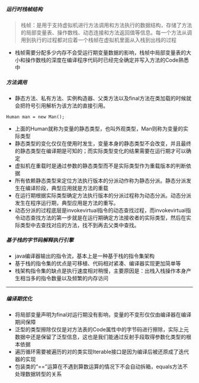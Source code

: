 ##### 运行时栈帧结构
> 栈帧：是用于支持虚拟机进行方法调用和方法执行的数据结构，存储了方法的局部变量表、操作数栈、动态连接和方法返回值等信息。每一个方法从调用到执行的过程都对应着一个栈帧在虚拟机里面从入栈到出栈的过程

- 栈帧需要分配多少内存不会受运行期变量数据的影响，栈帧中局部变量表的大小和操作数栈的深度在编译程序代码时已经完全确定并写入方法的Code熟悉中
##### 方法调用
- 静态方法、私有方法、实例构造器、父类方法以及final方法在类加载的时候就会把符号引用解析为该方法的直接引用。
```
Human man = new Man();
```
- 上面的Human就称为变量的静态类型，也叫外观类型，Man则称为变量的实际类型
- 静态类型的变化仅仅在使用时发生，变量本身的静态类型不会改变，并且最终的静态类型在编译期是可知的；而实际类型变化的结果需要在运行期才可以确定
- 虚拟机在重载时是通过参数的静态类型而不是实际类型作为重载版本的判断依据
- 所有依赖静态类型来定位方法执行版本的分派动作称为静态分派。静态分派发生在编译阶段，典型应用就是方法的重载
- 在运行期根据实际类型确定方法执行版本的分派过程称为动态分派。动态分派发生在程序运行期，典型应用是方法的重写。
- 动态分派的过程底层是invokevirtual指令的动态查找过程，而invokevirtual指令动态查找方法的第一步就是在运行期确定方法接收者的实际类型，然后在实际类型中去查找对应的方法，找不到再去父类中查找。

##### 基于栈的字节码解释执行引擎
- java编译器输出的指令流，基本上是一种基于栈的指令集架构
- 基于栈的指令集的优点是可移植、代码相对紧凑、编译器实现更加简单等
- 栈架构指令集的缺点是执行速度相对稍慢，主要原因是：出栈入栈操作本身产生相当多的指令数量以及频繁的内存访问

---
##### 编译期优化
- 将局部变量声明为final对运行期没有影响，变量的不变形仅仅由编译器在编译期间保障
- 泛型的类型擦除仅仅是对方法表的Code属性中的字节码进行擦除，实际上元数据中还是保留了泛型信息，这也是我们能通过反射手段取得参数化类型的根本依据
- 遍历循环需要被遍历的对的类实现Iterable接口是因为编译后被还原成了迭代器的实现
- 包装类的“==”运算在不遇到算数运算的情况下不会自动拆箱，equals方法不处理数据转型的关系